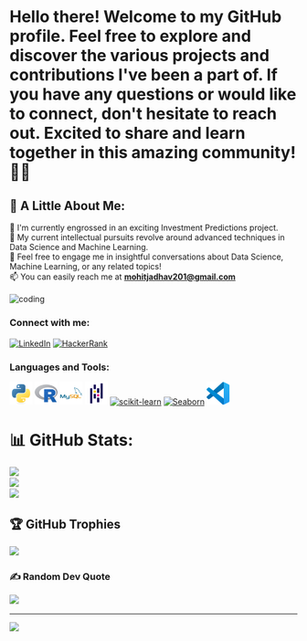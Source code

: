 # Hello there! Welcome to my GitHub profile. Feel free to explore and discover the various projects and contributions I've been a part of. If you have any questions or would like to connect, don't hesitate to reach out. Excited to share and learn together in this amazing community! 👋🌟

## 💫 A Little About Me:
🔭 I'm currently engrossed in an exciting Investment Predictions project.<br>🌱 My current intellectual pursuits revolve around advanced techniques in Data Science and Machine Learning.<br>💬 Feel free to engage me in insightful conversations about Data Science, Machine Learning, or any related topics!<br>📫 You can easily reach me at **mohitjadhav201@gmail.com**

<img align="center" alt="coding" width="400" src="https://user-images.githubusercontent.com/55389276/140866485-8fb1c876-9a8f-4d6a-98dc-08c4981eaf70.gif">
<h3 align="left">Connect with me:</h3>
<p align="left">
  <a href="https://www.linkedin.com/in/mohit-jadhav-9a619517a" target="_blank"><img align="center" src="https://raw.githubusercontent.com/rahuldkjain/github-profile-readme-generator/master/src/images/icons/Social/linked-in-alt.svg" alt="LinkedIn" height="30" width="40" /></a>
  <a href="https://www.hackerrank.com/mohitjadhav201?hr_r=1" target="_blank"><img align="center" src="https://raw.githubusercontent.com/rahuldkjain/github-profile-readme-generator/master/src/images/icons/Social/hackerrank.svg" alt="HackerRank" height="30" width="40" /></a>
</p>


<h3 align="left">Languages and Tools:</h3>
<p align="left">
  <a href="https://www.python.org" target="_blank" rel="noreferrer"><img src="https://raw.githubusercontent.com/devicons/devicon/master/icons/python/python-original.svg" alt="Python" width="40" height="40" /></a>
   <a href="https://www.r-project.org/" target="_blank" rel="noreferrer"><img src="https://raw.githubusercontent.com/devicons/devicon/master/icons/r/r-original.svg" alt="R" width="40" height="40" /></a>
  <a href="https://www.mysql.com/" target="_blank" rel="noreferrer"><img src="https://raw.githubusercontent.com/devicons/devicon/master/icons/mysql/mysql-original-wordmark.svg" alt="MySQL" width="40" height="40" /></a>
  <a href="https://pandas.pydata.org/" target="_blank" rel="noreferrer"><img src="https://raw.githubusercontent.com/devicons/devicon/2ae2a900d2f041da66e950e4d48052658d850630/icons/pandas/pandas-original.svg" alt="Pandas" width="40" height="40" /></a>
  <a href="https://scikit-learn.org/" target="_blank" rel="noreferrer"><img src="https://upload.wikimedia.org/wikipedia/commons/0/05/Scikit_learn_logo_small.svg" alt="scikit-learn" width="40" height="40" /></a>
  <a href="https://seaborn.pydata.org/" target="_blank" rel="noreferrer"><img src="https://seaborn.pydata.org/_images/logo-mark-lightbg.svg" alt="Seaborn" width="40" height="40" /></a>
  <a href="https://code.visualstudio.com/" target="_blank" rel="noreferrer"><img src="https://raw.githubusercontent.com/devicons/devicon/master/icons/vscode/vscode-original.svg" alt="Visual Studio Code" width="40" height="40" /></a>
</p>


# 📊 GitHub Stats:
![](https://github-readme-stats.vercel.app/api?username=mohitjadhav201&theme=city_light&hide_border=false&include_all_commits=true&count_private=true&hide=most_used_language)<br/>
![](https://github-readme-streak-stats.herokuapp.com/?user=mohitjadhav201&theme=city_light&hide_border=false)<br/>
![](https://github-readme-stats.vercel.app/api/top-langs/?username=mohitjadhav201&theme=city_light&hide_border=false&include_all_commits=true&count_private=true&layout=compact)

## 🏆 GitHub Trophies
![](https://github-profile-trophy.vercel.app/?username=mohitjadhav201&theme=flat&no-frame=false&no-bg=false&margin-w=4)

### ✍️ Random Dev Quote
![](https://quotes-github-readme.vercel.app/api?type=horizontal&theme=gruvbox)

---
[![](https://visitcount.itsvg.in/api?id=mohitjadhav201&icon=0&color=12)](https://visitcount.itsvg.in)

<!-- Proudly created with GPRM ( https://gprm.itsvg.in ) -->
